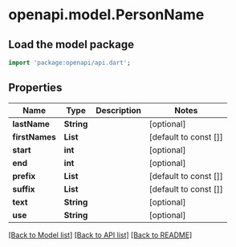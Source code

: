 # openapi.model.PersonName

## Load the model package
```dart
import 'package:openapi/api.dart';
```

## Properties
Name | Type | Description | Notes
------------ | ------------- | ------------- | -------------
**lastName** | **String** |  | [optional] 
**firstNames** | **List<String>** |  | [default to const []]
**start** | **int** |  | [optional] 
**end** | **int** |  | [optional] 
**prefix** | **List<String>** |  | [default to const []]
**suffix** | **List<String>** |  | [default to const []]
**text** | **String** |  | [optional] 
**use** | **String** |  | [optional] 

[[Back to Model list]](../README.md#documentation-for-models) [[Back to API list]](../README.md#documentation-for-api-endpoints) [[Back to README]](../README.md)


